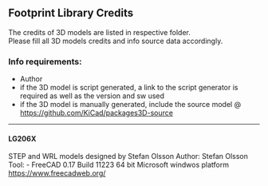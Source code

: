 ## Footprint Library Credits

The credits of 3D models are listed in respective folder.  
Please fill all 3D models credits and info source data accordingly.  

### Info requirements:
- Author
- if the 3D model is script generated, a link to the script generator is required as well as the version and sw used
- if the 3D model is manually generated, include the source model @ https://github.com/KiCad/packages3D-source

<hr>

#### LG206X
STEP and WRL models designed by Stefan Olsson
Author:	Stefan Olsson
Tool:	- FreeCAD 0.17 Build 11223 64 bit Microsoft windwos platform https://www.freecadweb.org/
